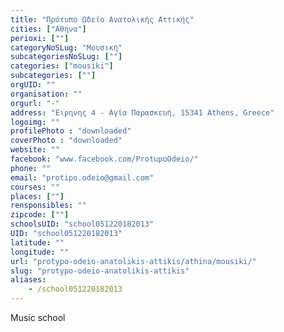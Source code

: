 ```yaml
---
title: "Πρότυπο Ωδείο Ανατολικής Αττικής"
cities: ["Αθήνα"]
perioxi: [""]
categoryNoSLug: "Μουσική"
subcategoriesNoSLug: [""]
categories: ["mousiki"]
subcategories: [""]
orgUID: ""
organisation: ""
orgurl: "-"
address: "Ειρηνης 4 - Αγία Παρασκευή, 15341 Athens, Greece"
logoimg: ""
profilePhoto : "downloaded"
coverPhoto : "downloaded"
website: ""
facebook: "www.facebook.com/ProtupoOdeio/"
phone: ""
email: "protipo.odeio@gmail.com"
courses: ""
places: [""]
rensponsibles: ""
zipcode: [""]
schoolsUID: "school051220182013"
UID: "school051220182013"
latitude: ""
longitude: ""
url: "protypo-odeio-anatolikis-attikis/athina/mousiki/"
slug: "protypo-odeio-anatolikis-attikis"
aliases:
    - /school051220182013
---
```





Music school